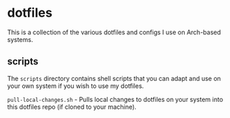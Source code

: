# dotfiles

This is a collection of the various dotfiles and configs I use on Arch-based systems.

## scripts

The `scripts` directory contains shell scripts that you can adapt and use on your own system if you wish to use my dotfiles.

`pull-local-changes.sh` - Pulls local changes to dotfiles on your system into this dotfiles repo (if cloned to your machine).
